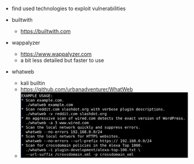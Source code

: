 - find used technologies to exploit vulnerabilities

- builtwith
	- https://builtwith.com
- wappalyzer
	- https://www.wappalyzer.com
	- a bit less detailed but faster to use
- whatweb
	- kali builtin
	- https://github.com/urbanadventurer/WhatWeb
	- ![](assets/Pasted%20image%2020240209153055.png)